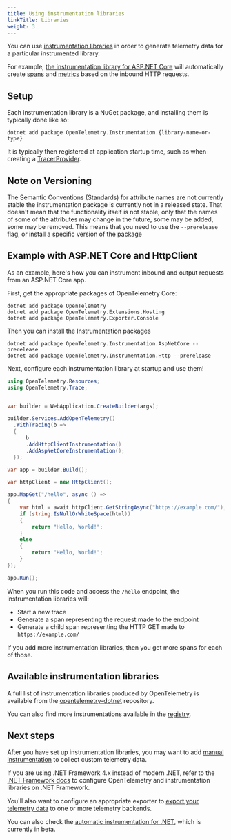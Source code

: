 ```yaml
---
title: Using instrumentation libraries
linkTitle: Libraries
weight: 3
---
```


You can use
[instrumentation libraries](/docs/reference/specification/glossary/#instrumentation-library)
in order to generate telemetry data for a particular instrumented library.

For example,
[the instrumentation library for ASP.NET Core](https://www.nuget.org/packages/OpenTelemetry.Instrumentation.AspNetCore)
will automatically create
[spans](/docs/concepts/signals/traces/#spans-in-opentelemetry) and
[metrics](/docs/concepts/signals/metrics) based on the inbound HTTP requests.

## Setup

Each instrumentation library is a NuGet package, and installing them is
typically done like so:

```
dotnet add package OpenTelemetry.Instrumentation.{library-name-or-type}
```

It is typically then registered at application startup time, such as when
creating a [TracerProvider](/docs/concepts/signals/traces/#tracer-provider).

## Note on Versioning

The Semantic Conventions (Standards) for attribute names are not currently
stable the instrumentation package is currently not in a released state. That
doesn't mean that the functionality itself is not stable, only that the names of
some of the attributes may change in the future, some may be added, some may be
removed. This means that you need to use the `--prerelease` flag, or install a
specific version of the package

## Example with ASP.NET Core and HttpClient

As an example, here's how you can instrument inbound and output requests from an
ASP.NET Core app.

First, get the appropriate packages of OpenTelemetry Core:

```
dotnet add package OpenTelemetry
dotnet add package OpenTelemetry.Extensions.Hosting
dotnet add package OpenTelemetry.Exporter.Console
```

Then you can install the Instrumentation packages

```
dotnet add package OpenTelemetry.Instrumentation.AspNetCore --prerelease
dotnet add package OpenTelemetry.Instrumentation.Http --prerelease
```

Next, configure each instrumentation library at startup and use them!

```csharp
using OpenTelemetry.Resources;
using OpenTelemetry.Trace;


var builder = WebApplication.CreateBuilder(args);

builder.Services.AddOpenTelemetry()
  .WithTracing(b =>
  {
      b
      .AddHttpClientInstrumentation()
      .AddAspNetCoreInstrumentation();
  });

var app = builder.Build();

var httpClient = new HttpClient();

app.MapGet("/hello", async () =>
{
    var html = await httpClient.GetStringAsync("https://example.com/");
    if (string.IsNullOrWhiteSpace(html))
    {
        return "Hello, World!";
    }
    else
    {
        return "Hello, World!";
    }
});

app.Run();
```

When you run this code and access the `/hello` endpoint, the instrumentation
libraries will:

- Start a new trace
- Generate a span representing the request made to the endpoint
- Generate a child span representing the HTTP GET made to `https://example.com/`

If you add more instrumentation libraries, then you get more spans for each of
those.

## Available instrumentation libraries

A full list of instrumentation libraries produced by OpenTelemetry is available
from the [opentelemetry-dotnet][] repository.

You can also find more instrumentations available in the
[registry](/ecosystem/registry/?language=dotnet&component=instrumentation).

## Next steps

After you have set up instrumentation libraries, you may want to add
[manual instrumentation](/docs/instrumentation/net/manual) to collect custom
telemetry data.

If you are using .NET Framework 4.x instead of modern .NET, refer to the
[.NET Framework docs](/docs/instrumentation/net/netframework) to configure
OpenTelemetry and instrumentation libraries on .NET Framework.

You'll also want to configure an appropriate exporter to
[export your telemetry data](/docs/instrumentation/net/exporters) to one or more
telemetry backends.

You can also check the
[automatic instrumentation for .NET](/docs/instrumentation/net/automatic), which
is currently in beta.

[opentelemetry-dotnet]: https://github.com/open-telemetry/opentelemetry-dotnet
